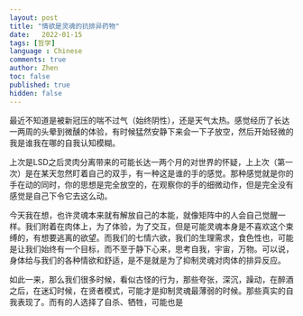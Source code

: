 ```yaml
---
layout: post
title: "情欲是灵魂的抗排异药物"
date:   2022-01-15
tags: [哲学]
language : Chinese
comments: true
author: Zhen
toc: false
published: true
hidden: false
---
```

最近不知道是被新冠压的喘不过气（始终阴性），还是天气太热。感觉经历了长达一两周的头晕到微醺的体验，有时候猛然安静下来会一下子放空，然后开始轻微的我是谁我在哪的自我认知模糊。

上次是LSD之后灵肉分离带来的可能长达一两个月的对世界的怀疑，上上次（第一次）是在某天忽然盯着自己的双手，有一种这是谁的手的感觉。那种感觉就是你的手在动的同时，你的思想是完全放空的，在观察你的手的细微动作，但是完全没有感觉是自己下令它去这么动。

今天我在想，也许灵魂本来就有解放自己的本能，就像矩阵中的人会自己觉醒一样。我们附着在肉体上，为了体验，为了交互，但是可能灵魂本身是不喜欢这个束缚的，有想要逃离的欲望。而我们的七情六欲，我们的生理需求，食色性也，可能是让我们始终有一个目标，而不至于静下心来，思考自我，宇宙，万物。可以说，身体给与我们的各种情欲和舒适，是不是就是为了抑制灵魂对肉体的排异反应。

如此一来，那么我们很多时候，看似古怪的行为，那些夸张，深沉，躁动，在醉酒之后，在迷幻时候，在贤者模式，可能才是抑制灵魂最薄弱的时候。那些真实的自我表现了。而有的人选择了自杀、牺牲，可能也是
<!--stackedit_data:
eyJoaXN0b3J5IjpbLTIwODM3NTUxMDNdfQ==
-->